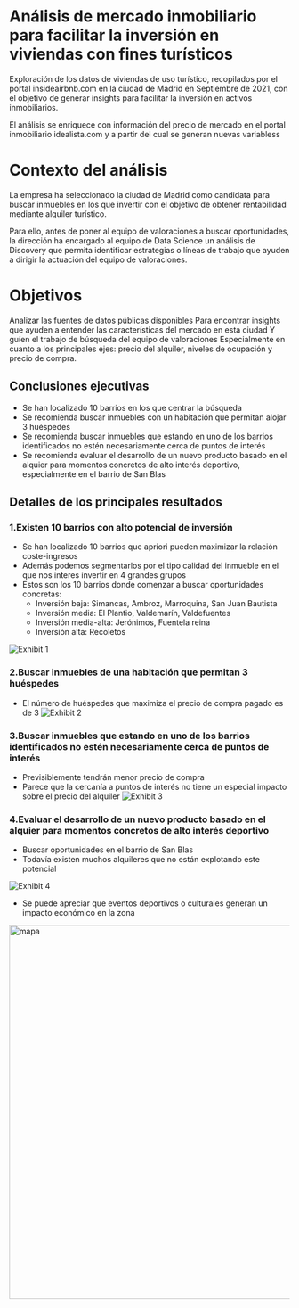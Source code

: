 # Análisis de mercado inmobiliario para facilitar la inversión en viviendas con fines turísticos 
Exploración de los datos de viviendas de uso turístico, recopilados por el portal insideairbnb.com en la ciudad de Madrid en Septiembre de 2021, con el objetivo de generar insights para facilitar la inversión en activos inmobiliarios.

El análisis se enriquece con información del precio de mercado en el portal inmobiliario idealista.com y a partir del cual se generan nuevas variabless
 
# Contexto del análisis
La empresa ha seleccionado la ciudad de Madrid como candidata para buscar inmuebles en los que invertir con el objetivo de obtener rentabilidad mediante alquiler turístico.

Para ello, antes de poner al equipo de valoraciones a buscar oportunidades, la dirección ha encargado al equipo de Data Science un análisis de Discovery que permita identificar estrategias o líneas de trabajo que ayuden a dirigir la actuación del equipo de valoraciones.

# Objetivos
Analizar las fuentes de datos públicas disponibles Para encontrar insights que ayuden a entender las características del mercado en esta ciudad Y guíen el trabajo de búsqueda del equipo de valoraciones Especialmente en cuanto a los principales ejes: precio del alquiler, niveles de ocupación y precio de compra.

## Conclusiones ejecutivas

* Se han localizado 10 barrios en los que centrar la búsqueda
* Se recomienda buscar inmuebles con un habitación que permitan alojar 3 huéspedes
* Se recomienda buscar inmuebles que estando en uno de los barrios identificados no estén necesariamente cerca de puntos de interés
* Se recomienda evaluar el desarrollo de un nuevo producto basado en el alquier para momentos concretos de alto interés deportivo, especialmente en el barrio de San Blas

## Detalles de los principales resultados

### 1.Existen 10 barrios con alto potencial de inversión

* Se han localizado 10 barrios que apriori pueden maximizar la relación coste-ingresos
* Además podemos segmentarlos por el tipo calidad del inmueble en el que nos interes invertir en 4 grandes grupos
* Estos son los 10 barrios donde comenzar a buscar oportunidades concretas:
    * Inversión baja: Simancas, Ambroz, Marroquina, San Juan Bautista
    * Inversión media: El Plantio, Valdemarín, Valdefuentes
    * Inversión media-alta: Jerónimos, Fuentela reina
    * Inversión alta: Recoletos
 
![Exhibit 1](https://user-images.githubusercontent.com/79086731/144589449-904e421a-fabb-4488-a8b0-a84384ea6adf.png)

### 2.Buscar inmuebles de una habitación que permitan 3 huéspedes
* El número de huéspedes que maximiza el precio de compra pagado es de 3
![Exhibit 2](https://user-images.githubusercontent.com/79086731/144591199-c78e0ac9-2036-4d18-a9fe-72667278f608.png)


### 3.Buscar inmuebles que estando en uno de los barrios identificados no estén necesariamente cerca de puntos de interés
* Previsiblemente tendrán menor precio de compra
* Parece que la cercanía a puntos de interés no tiene un especial impacto sobre el precio del alquiler
![Exhibit 3](https://user-images.githubusercontent.com/79086731/144591343-71092900-443f-4949-b996-ccc2dc6bf910.png)


### 4.Evaluar el desarrollo de un nuevo producto basado en el alquier para momentos concretos de alto interés deportivo
* Buscar oportunidades en el barrio de San Blas
* Todavía existen muchos alquileres que no están explotando este potencial

![Exhibit 4](https://user-images.githubusercontent.com/79086731/144591373-b74f37a4-009f-4f57-abbc-35dad9fb9835.png)

* Se puede apreciar que eventos deportivos o culturales generan un impacto económico en la zona

<img width="671" alt="mapa" src="https://user-images.githubusercontent.com/79086731/144591394-0639b82a-387c-4eb6-807b-48dac4ef407d.png">




